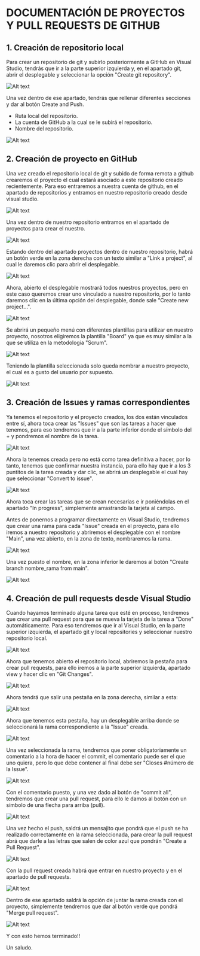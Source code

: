 # DOCUMENTACIÓN DE PROYECTOS Y PULL REQUESTS DE GITHUB 

## 1. Creación de repositorio local

Para crear un repositorio de git y subirlo posteriormente a GitHub en Visual Studio, tendrás que ir a la parte superior izquierda y, en el apartado git, abrir el desplegable y seleccionar la opción "Create git repository".

![Alt text](imagenes/Git_crear_pestaña.PNG)

Una vez dentro de ese apartado, tendrás que rellenar diferentes secciones y dar al botón Create and Push.
- Ruta local del repositorio.
- La cuenta de GitHub a la cual se le subirá el repositorio.
- Nombre del repositorio.

![Alt text](imagenes/Crear_repo_visual.PNG)

## 2. Creación de proyecto en GitHub 

Una vez creado el repositorio local de git y subido de forma remota a github crearemos el proyecto el cual estará asociado a este repositorio creado recientemente. Para eso entraremos a nuestra cuenta de github, en el apartado de repositorios y entramos en nuestro repositorio creado desde visual studio.

![Alt text](imagenes/Seleccionar_repo.PNG)

Una vez dentro de nuestro repositorio entramos en el apartado de proyectos para crear el nuestro.

![Alt text](imagenes/Mirar_proyectos.PNG)

Estando dentro del apartado proyectos dentro de nuestro repositorio, habrá un botón verde en la zona derecha con un texto similar a "Link a project", al cual le daremos clic para abrir el desplegable.

![Alt text](imagenes/Linkear_proyecto.PNG)

Ahora, abierto el desplegable mostrará todos nuestros proyectos, pero en este caso queremos crear uno vinculado a nuestro repositorio, por lo tanto daremos clic en la última opción del desplegable, donde sale "Create new project...".

![Alt text](imagenes/Crear_proyecto.PNG)

Se abrirá un pequeño menú con diferentes plantillas para utilizar en nuestro proyecto, nosotros eligiremos la plantilla "Board" ya que es muy similar a la que se utiliza en la metodología "Scrum".

![Alt text](imagenes/Tipo_de_proyecto.PNG)

Teniendo la plantilla seleccionada solo queda nombrar a nuestro proyecto, el cual es a gusto del usuario por supuesto.

![Alt text](imagenes/Nombrar_proyecto.PNG)

## 3. Creación de Issues y ramas correspondientes

Ya tenemos el repositorio y el proyecto creados, los dos están vinculados entre sí, ahora toca crear las "Issues" que son las tareas a hacer que tenemos, para eso tendremos que ir a la parte inferior donde el símbolo del + y pondremos el nombre de la tarea.

![Alt text](imagenes/Creacion_issue.PNG)

Ahora la tenemos creada pero no está como tarea definitiva a hacer, por lo tanto, tenemos que confirmar nuestra instancia, para ello hay que ir a los 3 puntitos de la tarea creada y dar clic, se abrirá un desplegable el cual hay que seleccionar "Convert to issue".

![Alt text](imagenes/Convertir_a_issue.PNG)

Ahora toca crear las tareas que se crean necesarias e ir poniéndolas en el apartado "In progress", simplemente arrastrando la tarjeta al campo.

Antes de ponernos a programar directamente en Visual Studio, tendremos que crear una rama para cada "Issue" creada en el proyecto, para ello iremos a nuestro repositorio y abriremos el desplegable con el nombre "Main", una vez abierto, en la zona de texto, nombraremos la rama.

![Alt text](imagenes/Crear_ramas.PNG)

Una vez puesto el nombre, en la zona inferior le daremos al botón "Create branch nombre_rama from main".

![Alt text](imagenes/Confirmar_rama.PNG)

## 4. Creación de pull requests desde Visual Studio

Cuando hayamos terminado alguna tarea que esté en proceso, tendremos que crear una pull request para que se mueva la tarjeta de la tarea a "Done" automáticamente. Para eso tendremos que ir al Visual Studio, en la parte superior izquierda, el apartado git y local repositories y seleccionar nuestro repositorio local.

![Alt text](imagenes/Abrir_git_en_visual.PNG)

Ahora que tenemos abierto el repositorio local, abriremos la pestaña para crear pull requests, para ello iremos a la parte superior izquierda, apartado view y hacer clic en "Git Changes".

![Alt text](imagenes/Ver_cambios_visual.PNG)

Ahora tendrá que salir una pestaña en la zona derecha, similar a esta:

![Alt text](imagenes/Pestaña_cambios.PNG)

Ahora que tenemos esta pestaña, hay un desplegable arriba donde se seleccionará la rama correspondiente a la "Issue" creada.

![Alt text](imagenes/Seleccionar_rama.PNG)

Una vez seleccionada la rama, tendremos que poner obligatoriamente un comentario a la hora de hacer el commit, el comentario puede ser el que uno quiera, pero lo que debe contener al final debe ser "Closes #número de la Issue".

![Alt text](imagenes/Comentario_en_visual.PNG)

Con el comentario puesto, y una vez dado al botón de "commit all", tendremos que crear una pull request, para ello le damos al botón con un símbolo de una flecha para arriba (pull).

![Alt text](imagenes/Push_visual.PNG)

Una vez hecho el push, saldrá un mensajito que pondrá que el push se ha realizado correctamente en la rama seleccionada, para crear la pull request abrá que darle a las letras que salen de color azul que pondrán "Create a Pull Request".

![Alt text](imagenes/Pull_request_visual.PNG)

Con la pull request creada habrá que entrar en nuestro proyecto y en el apartado de pull requests.

![Alt text](imagenes/Apartado_pr.PNG)

Dentro de ese apartado saldrá la opción de juntar la rama creada con el proyecto, simplemente tendremos que dar al botón verde que pondrá "Merge pull request".

![Alt text](imagenes/Merge_gh.PNG)

Y con esto hemos terminado!!

Un saludo.
